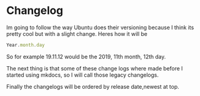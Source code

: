 # Changelog

Im going to follow the way Ubuntu does their versioning because I think its pretty cool but with a slight change. Heres how it will be

```js
Year.month.day
```

So for example 19.11.12 would be the 2019, 11th month, 12th day.

The next thing is that some of these change logs where made before I started using mkdocs, so I will call those legacy changelogs.

Finally the changelogs will be ordered by release date,newest at top.